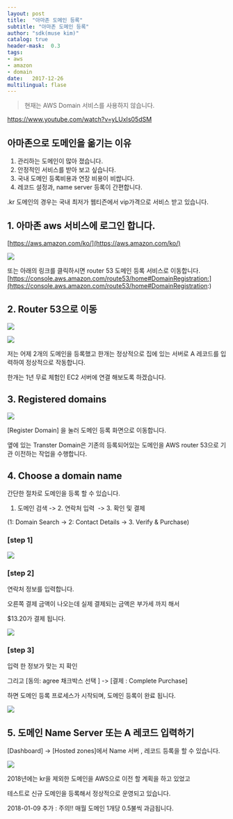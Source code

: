 ```yaml
---
layout: post
title:  "아마존 도메인 등록"
subtitle: "아마존 도메인 등록"
author: "sdk(muse kim)"
catalog: true
header-mask:  0.3
tags:
- aws
- amazon
- domain
date:   2017-12-26
multilingual: flase
---
```


> 현재는 AWS Domain 서비스를 사용하지 않습니다.

https://www.youtube.com/watch?v=yLUxIs05dSM

## 아마존으로 도메인을 옮기는 이유

1. 관리하는 도메인이 많아 졌습니다.
2. 안정적인 서비스를 받아 보고 싶습니다.
3. 국내 도메인 등록비용과 연장 비용이 비쌉니다.
4. 레코드 설정과, name server 등록이 간편합니다.

.kr 도메인의 경우는 국내 최저가 웹티즌에서 vip가격으로 서비스 받고 있습니다.

## 1. 아마존 aws 서비스에 로그인 합니다.

[https://aws.amazon.com/ko/](https://aws.amazon.com/ko/)

![](/static/images/aws-register-domain/스크린샷-2017-12-27-오후-11.27.09.png)

또는 아래의 링크를 클릭하시면 router 53 도메인 등록 서비스로 이동합니다. [https://console.aws.amazon.com/route53/home#DomainRegistration:](https://console.aws.amazon.com/route53/home#DomainRegistration:)

## 2. Router 53으로 이동

![](/static/images/aws-register-domain/스크린샷-2017-12-27-오후-11.27.46.png)

![](/static/images/aws-register-domain/Screenshot_2017-12-27-233028-GMT9-1024x770.png)

저는 어제 2개의 도메인을 등록했고 한개는 정상적으로 집에 있는 서버로 A 레코드를 입력하여 정상적으로 작동합니다.

한개는 1년 무료 체험인 EC2 서버에 연결 해보도록 하겠습니다.

## 3. Registered domains

![](/static/images/aws-register-domain/Screenshot_2017-12-27-233320-GMT9.png)

[Register Domain] 을 눌러 도메인 등록 화면으로 이동합니다.

옆에 있는 Transter Domain은 기존의 등록되어있는 도메인을 AWS router 53으로 기관 이전하는 작업을 수행합니다.

## 4. Choose a domain name

간단한 절차로 도메인을 등록 할 수 있습니다.

1. 도메인 검색 -> 2. 연락처 입력  -> 3. 확인 및 결제

(1: Domain Search -> 2: Contact Details -> 3. Verify & Purchase)

### [step 1]

![](/static/images/aws-register-domain/Screenshot_2017-12-27-233545-GMT9-1024x857.png)

### [step 2]

연락처 정보를 입력합니다.

오른쪽 결제 금액이 나오는데 실제 결제되는 금액은 부가세 까지 해서

$13.20가 결제 됩니다.

![](/static/images/aws-register-domain/Screenshot_2017-12-27-234201-GMT9-1024x933.png)

### [step 3]

입력 한 정보가 맞는 지 확인

그리고 [동의: agree 채크박스 선택 ] -> [결제 : Complete Purchase]

하면 도메인 등록 프로세스가 시작되며, 도메인 등록이 완료 됩니다.

![](/static/images/aws-register-domain/Screenshot_2017-12-27-234522-GMT9-1024x935.png)

## 5. 도메인 Name Server 또는 A 레코드 입력하기

[Dashboard] -> [Hosted zones]에서 Name 서버 , 레코드 등록을 할 수 있습니다.

![](/static/images/aws-register-domain/Screenshot_2017-12-27-235123-GMT9-1024x435.png)

2018년에는 kr을 제외한 도메인을 AWS으로 이전 할 계획을 하고 있었고

테스트로 신규 도메인을 등록해서 정상적으로 운영되고 있습니다.

2018-01-09 추가 : 주의!! 매월 도메인 1개당 0.5불씩 과금됩니다.
